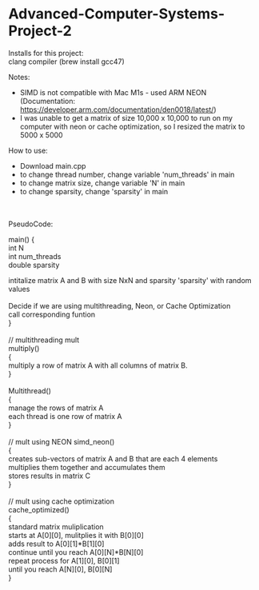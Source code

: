 # Advanced-Computer-Systems-Project-2

Installs for this project:<br />
clang compiler (brew install gcc47)

Notes:
- SIMD is not compatible with Mac M1s - used ARM NEON (Documentation: https://developer.arm.com/documentation/den0018/latest/)
- I was unable to get a matrix of size 10,000 x 10,000 to run on my computer with neon or cache optimization, so I resized the matrix to 5000 x 5000

How to use:
- Download main.cpp
- to change thread number, change variable 'num_threads' in main
- to change matrix size, change variable 'N' in main
- to change sparsity, change 'sparsity' in main
<br />
<br />
PseudoCode:

main()
{<br />
int N <br />
int num_threads<br />
double sparsity<br />

intitalize matrix A and B with size NxN and sparsity 'sparsity' with random values<br />
<br />
Decide if we are using multithreading, Neon, or Cache Optimization<br />
  call corresponding funtion<br />
}<br />
<br />
// multithreading mult<br />
multiply()<br />
{<br />
 multiply a row of matrix A with all columns of matrix B.<br />
}
<br /><br />
Multithread()<br />
{<br />
manage the rows of matrix A<br />
each thread is one row of matrix A<br />
}
<br /><br />
// mult using NEON
simd_neon()<br />
{<br />
creates sub-vectors of matrix A and B that are each 4 elements<br />
multiplies them together and accumulates them <br />
stores results in matrix C <br />
}
<br /><br />
// mult using cache optimization<br />
cache_optimized()<br />
{<br />
standard matrix muliplication<br />
  starts at A[0][0], mulitplies it with B[0][0] <br />
  adds result to A[0][1]*B[1][0] <br />
  continue until you reach A[0][N]*B[N][0] <br />
repeat process for A[1][0], B[0][1] <br />
until you reach A[N][0], B[0][N] <br />
}

